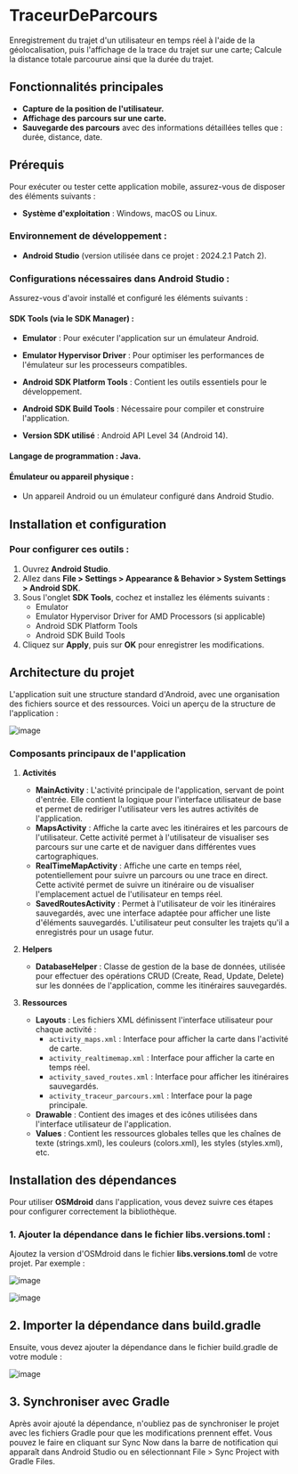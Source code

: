 # **TraceurDeParcours**

Enregistrement du trajet d'un utilisateur en temps réel à l'aide de la géolocalisation, puis l'affichage de la trace du trajet sur une carte; Calcule la distance totale parcourue ainsi que la durée du trajet.

## **Fonctionnalités principales**

- **Capture de la position de l'utilisateur.**
- **Affichage des parcours sur une carte.**
- **Sauvegarde des parcours** avec des informations détaillées telles que : durée, distance, date.

## **Prérequis**

Pour exécuter ou tester cette application mobile, assurez-vous de disposer des éléments suivants :

- **Système d'exploitation** : Windows, macOS ou Linux.

### **Environnement de développement** :

- **Android Studio** (version utilisée dans ce projet : 2024.2.1 Patch 2).

### **Configurations nécessaires dans Android Studio** :

Assurez-vous d'avoir installé et configuré les éléments suivants :

#### **SDK Tools (via le SDK Manager)** :
- **Emulator** : Pour exécuter l'application sur un émulateur Android.
- **Emulator Hypervisor Driver** : Pour optimiser les performances de l'émulateur sur les processeurs compatibles.
- **Android SDK Platform Tools** : Contient les outils essentiels pour le développement.
- **Android SDK Build Tools** : Nécessaire pour compiler et construire l'application.

- **Version SDK utilisé** : Android API Level 34 (Android 14).

#### **Langage de programmation** : Java.

#### **Émulateur ou appareil physique** :
- Un appareil Android ou un émulateur configuré dans Android Studio.

## **Installation et configuration**

### Pour configurer ces outils :

1. Ouvrez **Android Studio**.
2. Allez dans **File > Settings > Appearance & Behavior > System Settings > Android SDK**.
3. Sous l'onglet **SDK Tools**, cochez et installez les éléments suivants :
   - Emulator
   - Emulator Hypervisor Driver for AMD Processors (si applicable)
   - Android SDK Platform Tools
   - Android SDK Build Tools
4. Cliquez sur **Apply**, puis sur **OK** pour enregistrer les modifications.

## **Architecture du projet**

L'application suit une structure standard d'Android, avec une organisation des fichiers source et des ressources. Voici un aperçu de la structure de l'application :


![image](https://github.com/user-attachments/assets/6a8fa2df-e6ba-4568-ac42-ab9e5add3de4)


### **Composants principaux de l'application**

1. **Activités**
   - **MainActivity** : L'activité principale de l'application, servant de point d'entrée. Elle contient la logique pour l'interface utilisateur de base et permet de rediriger l'utilisateur vers les autres activités de l'application.
   - **MapsActivity** : Affiche la carte avec les itinéraires et les parcours de l'utilisateur. Cette activité permet à l'utilisateur de visualiser ses parcours sur une carte et de naviguer dans différentes vues cartographiques.
   - **RealTimeMapActivity** : Affiche une carte en temps réel, potentiellement pour suivre un parcours ou une trace en direct. Cette activité permet de suivre un itinéraire ou de visualiser l'emplacement actuel de l'utilisateur en temps réel.
   - **SavedRoutesActivity** : Permet à l'utilisateur de voir les itinéraires sauvegardés, avec une interface adaptée pour afficher une liste d'éléments sauvegardés. L'utilisateur peut consulter les trajets qu'il a enregistrés pour un usage futur.

2. **Helpers**
   - **DatabaseHelper** : Classe de gestion de la base de données, utilisée pour effectuer des opérations CRUD (Create, Read, Update, Delete) sur les données de l'application, comme les itinéraires sauvegardés.

3. **Ressources**
   - **Layouts** : Les fichiers XML définissent l'interface utilisateur pour chaque activité :
     - `activity_maps.xml` : Interface pour afficher la carte dans l'activité de carte.
     - `activity_realtimemap.xml` : Interface pour afficher la carte en temps réel.
     - `activity_saved_routes.xml` : Interface pour afficher les itinéraires sauvegardés.
     - `activity_traceur_parcours.xml` : Interface pour la page principale.
   - **Drawable** : Contient des images et des icônes utilisées dans l'interface utilisateur de l'application.
   - **Values** : Contient les ressources globales telles que les chaînes de texte (strings.xml), les couleurs (colors.xml), les styles (styles.xml), etc.

## **Installation des dépendances**

Pour utiliser **OSMdroid** dans l'application, vous devez suivre ces étapes pour configurer correctement la bibliothèque.

### 1. Ajouter la dépendance dans le fichier **libs.versions.toml** :

Ajoutez la version d'OSMdroid dans le fichier **libs.versions.toml** de votre projet. Par exemple :

![image](https://github.com/user-attachments/assets/8792df4f-7c7c-4c7d-a67c-e9fefc6f0e14)

![image](https://github.com/user-attachments/assets/c235c32c-f0f7-4391-9af7-b1da2ec1a567)


## **2. Importer la dépendance dans build.gradle**
Ensuite, vous devez ajouter la dépendance dans le fichier build.gradle de votre module :

![image](https://github.com/user-attachments/assets/471aacf2-179f-4a98-9460-e084f6af4076)


## **3. Synchroniser avec Gradle**
Après avoir ajouté la dépendance, n'oubliez pas de synchroniser le projet avec les fichiers Gradle pour que les modifications prennent effet. Vous pouvez le faire en cliquant sur Sync Now dans la barre de notification qui apparaît dans Android Studio ou en sélectionnant File > Sync Project with Gradle Files.


